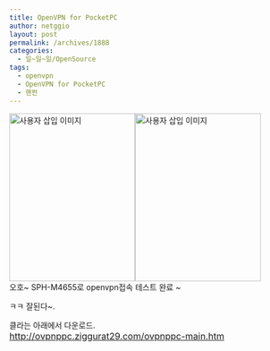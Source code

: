 ```yaml
---
title: OpenVPN for PocketPC
author: netggio
layout: post
permalink: /archives/1888
categories:
  - 일~일~일/OpenSource
tags:
  - openvpn
  - OpenVPN for PocketPC
  - 핸펀
---
```

<img src="http://netggio.pe.kr/wp-content/uploads/1/1046170950.png" class="align" width="225" height="300" alt="사용자 삽입 이미지" /><img src="http://netggio.pe.kr/wp-content/uploads/1/1071313920.png" class="align" width="225" height="300" alt="사용자 삽입 이미지" />  
오호~ SPH-M4655로 openvpn접속 테스트 완료 ~  
  
ㅋㅋ 잘된다~.  
  
클라는 아래에서 다운로드.  
<A href="http://ovpnppc.ziggurat29.com/ovpnppc-main.htm" target=_blank><A href="http://ovpnppc.ziggurat29.com/ovpnppc-main.htm" target=_blank><FONT color=#666699 size=3>http://ovpnppc.ziggurat29.com/ovpnppc-main.htm</FONT></A>  
</A>